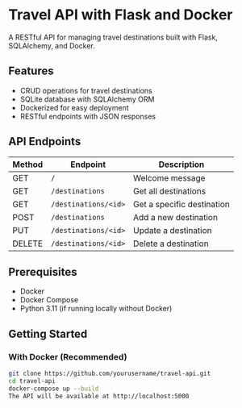 # Travel API with Flask and Docker

A RESTful API for managing travel destinations built with Flask, SQLAlchemy, and Docker.

## Features
- CRUD operations for travel destinations
- SQLite database with SQLAlchemy ORM  
- Dockerized for easy deployment
- RESTful endpoints with JSON responses

## API Endpoints

| Method | Endpoint                | Description                     |
|--------|-------------------------|---------------------------------|
| GET    | `/`                     | Welcome message                |
| GET    | `/destinations`         | Get all destinations           |
| GET    | `/destinations/<id>`    | Get a specific destination     |
| POST   | `/destinations`         | Add a new destination          |
| PUT    | `/destinations/<id>`    | Update a destination           |
| DELETE | `/destinations/<id>`    | Delete a destination           |

## Prerequisites
- Docker
- Docker Compose
- Python 3.11 (if running locally without Docker)

## Getting Started

### With Docker (Recommended)
```bash
git clone https://github.com/yourusername/travel-api.git
cd travel-api
docker-compose up --build
The API will be available at http://localhost:5000
